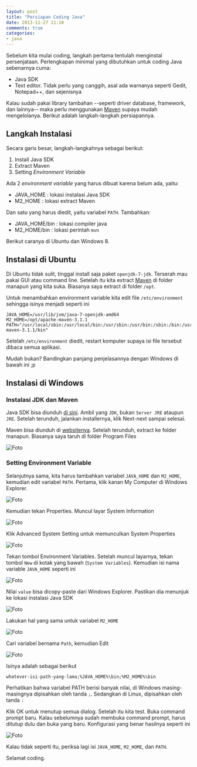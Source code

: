 ```yaml
---
layout: post
title: "Persiapan Coding Java"
date: 2013-11-27 11:10
comments: true
categories: 
- java
---
```


Sebelum kita mulai coding, langkah pertama tentulah menginstal persenjataan. Perlengkapan minimal yang dibutuhkan untuk coding Java sebenarnya cuma:

* Java SDK
* Text editor. Tidak perlu yang canggih, asal ada warnanya seperti Gedit, Notepad++, dan sejenisnya

Kalau sudah pakai library tambahan --seperti driver database, framework, dan lainnya-- maka perlu menggunakan [Maven](http://maven.apache.org) supaya mudah mengelolanya. Berikut adalah langkah-langkah persiapannya.

<!--more-->

## Langkah Instalasi ##

Secara garis besar, langkah-langkahnya sebagai berikut:

1. Install Java SDK
2. Extract Maven
3. Setting _Environment Variable_

Ada 2 _environment variable_ yang harus dibuat karena belum ada, yaitu:

* JAVA_HOME : lokasi instalasi Java SDK
* M2_HOME : lokasi extract Maven

Dan satu yang harus diedit, yaitu variabel `PATH`. Tambahkan:

* JAVA_HOME/bin : lokasi compiler java
* M2_HOME/bin : lokasi perintah `mvn`

Berikut caranya di Ubuntu dan Windows 8.

## Instalasi di Ubuntu ##

Di Ubuntu tidak sulit, tinggal install saja paket `openjdk-7-jdk`. Terserah mau pakai GUI atau command line. Setelah itu kita extract [Maven](http://maven.apache.org) di folder manapun yang kita suka. Biasanya saya extract di folder `/opt`.

Untuk menambahkan environment variable kita edit file `/etc/environment` sehingga isinya menjadi seperti ini

```
JAVA_HOME=/usr/lib/jvm/java-7-openjdk-amd64
M2_HOME=/opt/apache-maven-3.1.1
PATH="/usr/local/sbin:/usr/local/bin:/usr/sbin:/usr/bin:/sbin:/bin:/usr/games:/usr/local/games:/opt/apache-maven-3.1.1/bin"
```

Setelah `/etc/environment` diedit, restart komputer supaya isi file tersebut dibaca semua aplikasi.

Mudah bukan? Bandingkan panjang penjelasannya dengan Windows di bawah ini ;p

## Instalasi di Windows ##

### Instalasi JDK dan Maven ###

Java SDK bisa diunduh [di sini](http://www.oracle.com/technetwork/java/javase/downloads/index.html). Ambil yang `JDK`, bukan `Server JRE` ataupun `JRE`. Setelah terunduh, jalankan installernya, klik Next-next sampai selesai.

Maven bisa diunduh di [websitenya](http://maven.apache.org). Setelah terunduh, extract ke folder manapun. Biasanya saya taruh di folder Program Files

![Foto](http://lh4.googleusercontent.com/-88rrGGuOgjU/UpVtUVWgtII/AAAAAAAACeU/6uGPetDKkT0/s600/01.+Folder+Program+Files.png)

<a name="environment-variable-windows"></a>

### Setting Environment Variable ###

Selanjutnya sama, kita harus tambahkan variabel `JAVA_HOME` dan `M2_HOME`, kemudian edit variabel `PATH`. Pertama, klik kanan My Computer di Windows Explorer. 


![Foto](http://lh4.googleusercontent.com/-8Cih2iGl_pQ/UpVtUzzuPFI/AAAAAAAACeM/aPAT_hokw-Q/s600/03.+My+Computer+-+Properties.png)

Kemudian tekan Properties. Muncul layar System Information

![Foto](http://lh5.googleusercontent.com/-Sx6WUwPghwI/UpVtXZKBDhI/AAAAAAAACek/9mq4DYMJ2HQ/s600/04.+System+Properties.png)

Klik Advanced System Setting untuk memunculkan System Properties

![Foto](http://lh3.googleusercontent.com/-BsUFuPg6rXI/UpVtVzN8ndI/AAAAAAAACeY/WzJtJDNMDEM/s600/04.+System+Properties+-+Environment+Variables.png)

Tekan tombol Environment Variables. Setelah muncul layarnya, tekan tombol `New` di kotak yang bawah (`System Variables`). Kemudian isi nama variable `JAVA_HOME` seperti ini

![Foto](http://lh3.googleusercontent.com/-ErYIcSxokVo/UpVtXlKvfFI/AAAAAAAACes/cf3WGL5toyc/s600/05.+JAVA_HOME.png)

Nilai `value` bisa dicopy-paste dari Windows Explorer. Pastikan dia menunjuk ke lokasi instalasi Java SDK

![Foto](http://lh6.googleusercontent.com/-5RRmCmNhnQ4/UpVtU7VKGBI/AAAAAAAACeE/KVwPyHsp3a0/s600/02.+Folder+Instalasi+Java.png)

Lakukan hal yang sama untuk variabel `M2_HOME`

![Foto](http://lh6.googleusercontent.com/-ikCikrAAF9M/UpVtXuMUf5I/AAAAAAAACe0/N-Qx-fTacBc/s400/06.+M2_HOME.png)

Cari variabel bernama `Path`, kemudian Edit

![Foto](http://lh4.googleusercontent.com/-JNctbwhxp7I/UpVtYZRQuVI/AAAAAAAACfE/y852SKFSYXM/s400/08.+PATH.png)

Isinya adalah sebagai berikut

```
whatever-isi-path-yang-lama;%JAVA_HOME%\bin;%M2_HOME%\bin
```

Perhatikan bahwa variabel PATH berisi banyak nilai, di Windows masing-masingnya dipisahkan oleh tanda `;`. Sedangkan di Linux, dipisahkan oleh tanda `:`

Klik OK untuk menutup semua dialog. Setelah itu kita test. Buka command prompt baru. Kalau sebelumnya sudah membuka command prompt, harus ditutup dulu dan buka yang baru. Konfigurasi yang benar hasilnya seperti ini

![Foto](http://lh3.googleusercontent.com/-t4G5eQTWL4I/UpVtZPYbJ5I/AAAAAAAACfI/LLj_LzB9H2s/s600/09.+Test+JDK+dan+Maven.png)

Kalau tidak seperti itu, periksa lagi isi `JAVA_HOME`, `M2_HOME`, dan `PATH`.

Selamat coding.
